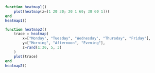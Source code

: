 ```julia
function heatmap1()
    plot(heatmap(z=[1 20 30; 20 1 60; 30 60 1]))
end
heatmap1()
```


<div id="499a9ed6-5fe4-402c-8d18-7cf8ef313fd1" class="plotly-graph-div"></div>

<script>
    window.PLOTLYENV=window.PLOTLYENV || {};
    window.PLOTLYENV.BASE_URL="https://plot.ly";
    Plotly.newPlot('499a9ed6-5fe4-402c-8d18-7cf8ef313fd1', [{"type":"heatmap","z":[[1,20,30],[20,1,60],[30,60,1]]}],
               {"margin":{"l":50,"b":60,"r":50,"t":60}}, {showLink: false});

 </script>



```julia
function heatmap2()
    trace = heatmap(
        x=["Monday", "Tuesday", "Wednesday", "Thursday", "Friday"],
        y=["Morning", "Afternoon", "Evening"],
        z=rand(1:30, 5, 3)
    )
    plot(trace)
end
heatmap2()
```


<div id="3957269a-7045-41f4-b352-70b9fd046eea" class="plotly-graph-div"></div>

<script>
    window.PLOTLYENV=window.PLOTLYENV || {};
    window.PLOTLYENV.BASE_URL="https://plot.ly";
    Plotly.newPlot('3957269a-7045-41f4-b352-70b9fd046eea', [{"y":["Morning","Afternoon","Evening"],"type":"heatmap","z":[[3,10,17,18,6],[15,23,10,26,3],[14,8,1,17,26]],"x":["Monday","Tuesday","Wednesday","Thursday","Friday"]}],
               {"margin":{"l":50,"b":60,"r":50,"t":60}}, {showLink: false});

 </script>




